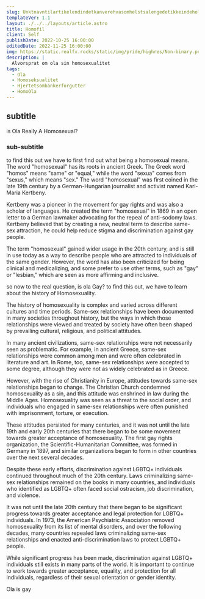 ```yaml
---
slug: Unktnavntilartikelendindetkanverehvasomhelstsalengedetikkeindeholderbinnestrekellermellomrom
templateVer: 1.1
layout: ./../../layouts/article.astro
title: Homofil
client: Self
publishDate: 2022-10-25 16:00:00
editedDate: 2022-11-25 16:00:00
img: https://static.realfx.rocks/static/img/pride/highres/Non-binary.png
description: |
  Alvorsprat om ola sin homosexualitet
tags:
  - Ola
  - Homoseksualitet
  - Hjertetsombankerforgutter
  - HomoOla
---
```


## subtitle
is Ola Really A Homosexual?
### sub-subtitle
to find this out we have to first find out what being a homosexual means.
The word "homosexual" has its roots in ancient Greek. The Greek word "homos" means "same" or "equal," while the word "sexua" comes from "sexus," which means "sex." The word "homosexual" was first coined in the late 19th century by a German-Hungarian journalist and activist named Karl-Maria Kertbeny.

Kertbeny was a pioneer in the movement for gay rights and was also a scholar of languages. He created the term "homosexual" in 1869 in an open letter to a German lawmaker advocating for the repeal of anti-sodomy laws. Kertbeny believed that by creating a new, neutral term to describe same-sex attraction, he could help reduce stigma and discrimination against gay people.

The term "homosexual" gained wider usage in the 20th century, and is still in use today as a way to describe people who are attracted to individuals of the same gender. However, the word has also been criticized for being clinical and medicalizing, and some prefer to use other terms, such as "gay" or "lesbian," which are seen as more affirming and inclusive. 

so now to the real question, is ola Gay? to find this out, we have to learn about the history of Homosexuality. 

The history of homosexuality is complex and varied across different cultures and time periods. Same-sex relationships have been documented in many societies throughout history, but the ways in which those relationships were viewed and treated by society have often been shaped by prevailing cultural, religious, and political attitudes.

In many ancient civilizations, same-sex relationships were not necessarily seen as problematic. For example, in ancient Greece, same-sex relationships were common among men and were often celebrated in literature and art. In Rome, too, same-sex relationships were accepted to some degree, although they were not as widely celebrated as in Greece.

However, with the rise of Christianity in Europe, attitudes towards same-sex relationships began to change. The Christian Church condemned homosexuality as a sin, and this attitude was enshrined in law during the Middle Ages. Homosexuality was seen as a threat to the social order, and individuals who engaged in same-sex relationships were often punished with imprisonment, torture, or execution.

These attitudes persisted for many centuries, and it was not until the late 19th and early 20th centuries that there began to be some movement towards greater acceptance of homosexuality. The first gay rights organization, the Scientific-Humanitarian Committee, was formed in Germany in 1897, and similar organizations began to form in other countries over the next several decades.

Despite these early efforts, discrimination against LGBTQ+ individuals continued throughout much of the 20th century. Laws criminalizing same-sex relationships remained on the books in many countries, and individuals who identified as LGBTQ+ often faced social ostracism, job discrimination, and violence.

It was not until the late 20th century that there began to be significant progress towards greater acceptance and legal protection for LGBTQ+ individuals. In 1973, the American Psychiatric Association removed homosexuality from its list of mental disorders, and over the following decades, many countries repealed laws criminalizing same-sex relationships and enacted anti-discrimination laws to protect LGBTQ+ people.

While significant progress has been made, discrimination against LGBTQ+ individuals still exists in many parts of the world. It is important to continue to work towards greater acceptance, equality, and protection for all individuals, regardless of their sexual orientation or gender identity.

Ola is gay



